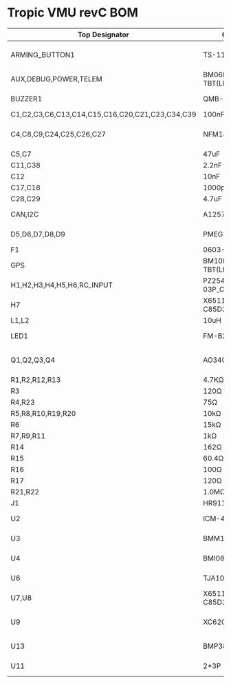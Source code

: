 # Tropic VMU revC BOM

|     Top Designator                                     | Comment                | Footprint                                  | Part number           |
|--------------------------------------------------------|------------------------|--------------------------------------------|-----------------------|
|     ARMING_BUTTON1                                     | TS-1187A-B-A-B         | SW-SMD_4P-L5.1-W5.1-P3.70-LS6.5-TL-2       | TS-1187A-B-A-B        |
|     AUX,DEBUG,POWER,TELEM                              | BM06B-GHS-TBT(LF)(SN)  | CONN-SMD_BM06B-GHS-TBT-LF-SN               | BM06B-GHS-TBT(LF)(SN) |
|     BUZZER1                                            | QMB-09B-03             | BUZ-TH_BD9.0-P4.00-D0.6-FD                 | QMB-09B-03            |
|     C1,C2,C3,C6,C13,C14,C15,C16,C20,C21,C23,C34,C39    | 100nF                  | C0603                                      | GCM188R71H104KA57D     |
|     C4,C8,C9,C24,C25,C26,C27                           | NFM18PC104R1C3D        | FILTER-SMD_3P-L1.6-W0.8-L_NFM18CC223R1C3D  | NFM18PC104R1C3D       |
|     C5,C7                                              | 47uF                   | C1206                                      | CL31A476MPHNNNE       |
|     C11,C38                                                | 2.2nF                  | C0603                                      | 0603B222K500NT        |
|     C12                                                | 10nF                   | C0603                                      | 0603B103K500NT       |
|     C17,C18                                            | 1000pF                 | C0603                                      | CL10B102KB8NNNC       |
|     C28,C29                                            | 4.7uF                  | C0603                                      | 0603B152K500NT        
|     CAN,I2C                                            | A1257WV-S-4P           | CONN-SMD_A1257WV-S-4P                      | A1257WV-S-4P-LCP      |
|     D5,D6,D7,D8,D9                                     | PMEG2020EPK,315        | SOD1608_L1.6-W0.8-LS1.6-RD                 | PMEG2020EPK,315       |
|     F1                                                 | 0603-025               | F0603                                      | SMD0603-025           |
|     GPS                                                | BM10B-GHS-TBT(LF)(SN)  | CONN-SMD_BM10B-GHS-TBT-LF-SN               | BM10B-GHS-TBT(LF)(SN)           |
|     H1,H2,H3,H4,H5,H6,RC_INPUT                         | PZ254V-11-03P_C2937625 | HDR-TH_3P-P2.54-V-M                        | PZ254V-11-03P         |
|     H7                                                 | X6511FV-05-C85D32      | HDR-TH_5P-P2.54-V-F                        | X6511FV-05-C85D32     |
|     L1,L2                                              | 10uH                   | L0603                                      | SDFL1608S100KTF       |
|     LED1                                               | FM-B2020RGBA-HG        | LED-SMD_FM-B2020RGBA-HG                    | FM-B2020RGBA-HG       |
|     Q1,Q2,Q3,Q4                                        | AO3400A                | SOT-23-3_L2.9-W1.6-P1.90-LS2.8-BR          | AO3400A               |
|     R1,R2,R12,R13                                      | 4.7KΩ                   | R0603                                      | 0603WAF4701T5E        |
|     R3                                                 | 120Ω                    | R0603                                      | 0603WAF1200T5E        |
|     R4,R23                                             | 75Ω                     | R0603                                      | 0603WAF750JT5E        |
|     R5,R8,R10,R19,R20                                  | 10kΩ                    | R0603                                      | 0603WAF1002T5E        |
|     R6                                                 | 15kΩ                    | R0402                                      | 0402WGF1502TCE        |
|     R7,R9,R11                                          | 1kΩ                     | R0603                                      | 0603WAF1001T5E        |
|     R14                                                | 162Ω                   | R0402                                      | 0402WGF1620TCE        |
|     R15                                                | 60.4Ω                  | R0402                                      | 0402WGF604JTCE        |
|     R16                                                | 100Ω                   | R0402                                      | 0402WGF1000TCE        |
|     R17                                                | 120Ω                   | R0805                                      | RK73H2ATTD1200F       |
|     R21,R22                                            | 1.0MΩ                   | R0603                                      | 0603WAF1004T5E        |
|     J1                                                 | HR911105A          | RJ45-TH_HR911105A                | HR911105A         |
|     U2                                                 | ICM-42688-P            | LGA-14_L3.0-W2.5-P0.50-TL                  | ICM-42688-P           |
|     U3                                                 | BMM150                 | WLCSP-12_L1.6-W1.6_BMM150                  | BMM150                |
|     U4                                                 | BMI088                 | LGA-16_L4.5-W3.0-P0.50-BL                  | BMI088                |
|     U6                                                 | TJA1051TK/3/1J         | HVSON-8_L3.0-W3.0-P0.65-BL-EP              | TJA1051TK/3/1J        |
|     U7,U8                                              | X6511FV-24-C85D32      | HDR-TH_24P-P2.54-V-F                       | X6511FV-24-C85D32     |
|     U9                                                 | XC6206P332MR           | SOT-23-3_L2.9-W1.6-P1.90-LS2.8-BR          | XC6206P332MR          |
|     U13                                                | BMP388            | SENSORM-SMD_BMP388                          | BMP388                |
|     U11                                                | 2*3P                   | HDR-TH_6P-P2.00-V-F-R2-C3-S2.00            | C110428               |